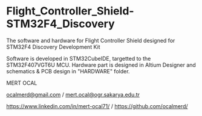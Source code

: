 # Flight_Controller_Shield-STM32F4_Discovery
The software and hardware for Flight Controller Shield designed for STM32F4 Discovery Development Kit

Software is developed in STM32CubeIDE, targetted to the STM32F407VGT6U MCU.
Hardware part is designed in Altium Designer and schematics & PCB design in "HARDWARE" folder.

MERT OCAL

ocalmerd@gmail.com / mert.ocal@ogr.sakarya.edu.tr

https://www.linkedin.com/in/mert-ocal71/ / https://github.com/ocalmerd/
